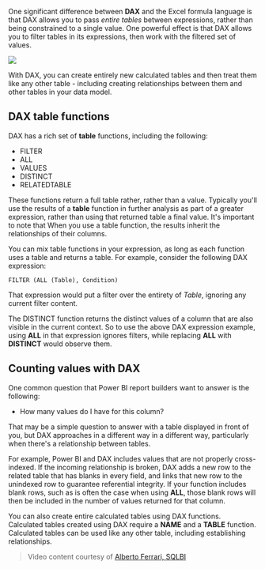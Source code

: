 One significant difference between **DAX** and the Excel formula language is that DAX allows you to pass *entire tables* between expressions, rather than being constrained to a single value. One powerful effect is that DAX allows you to filter tables in its expressions, then work with the filtered set of values.

![](media/7-6-dax-tables-and-filtering/dax-tables-filtering_1.png)

With DAX, you can create entirely new calculated tables and then treat them like any other table - including creating relationships between them and other tables in your data model.

## DAX table functions
DAX has a rich set of **table** functions, including the following:

* FILTER
* ALL
* VALUES
* DISTINCT
* RELATEDTABLE

These functions return a full table rather, rather than a value. Typically you'll use the results of a **table** function in further analysis as part of a greater expression, rather than using that returned table a final value. It's important to note that When you use a table function, the results inherit the relationships of their columns.

You can mix table functions in your expression, as long as each function uses a table and returns a table. For example, consider the following DAX expression:

    FILTER (ALL (Table), Condition)

That expression would put a filter over the entirety of *Table*, ignoring any current filter content.

The DISTINCT function returns the distinct values of a column that are also visible in the current context. So to use the above DAX expression example, using **ALL** in that expression ignores filters, while replacing **ALL** with **DISTINCT** would observe them.

## Counting values with DAX
One common question that Power BI report builders want to answer is the following:

* How many values do I have for this column?

That may be a simple question to answer with a table displayed in front of you, but DAX approaches in a different way in a different way, particularly when there's a relationship between tables.

For example, Power BI and DAX includes values that are not properly cross-indexed. If the incoming relationship is broken, DAX adds a new row to the related table that has blanks in every field, and links that new row to the unindexed row to guarantee referential integrity. If your function includes blank rows, such as is often the case when using **ALL**, those blank rows will then be included in the number of values returned for that column.

You can also create entire calculated tables using DAX functions. Calculated tables created using DAX require a **NAME** and a **TABLE** function. Calculated tables can be used like any other table, including establishing relationships.

> Video content courtesy of [Alberto Ferrari, SQLBI](http://www.sqlbi.com/learning-dax)
> 
> 

